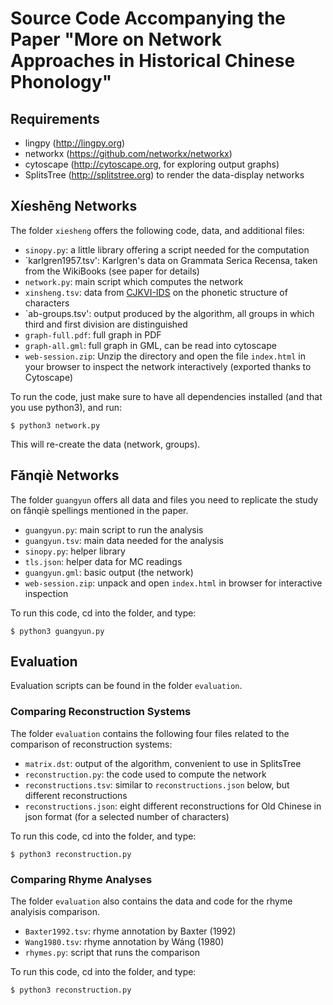 # Source Code Accompanying the Paper "More on Network Approaches in Historical Chinese Phonology"
 
## Requirements

- lingpy (http://lingpy.org)
- networkx (https://github.com/networkx/networkx)
- cytoscape (http://cytoscape.org, for exploring output graphs)
- SplitsTree (http://splitstree.org) to render the data-display networks

## Xíeshēng Networks

The folder `xiesheng` offers the following code, data, and additional files:

* `sinopy.py`: a little library offering a script needed for the computation 
* `karlgren1957.tsv': Karlgren's data on Grammata Serica Recensa, taken from the WikiBooks (see paper for details)
* `network.py`: main script which computes the network
* `xinsheng.tsv`: data from [CJKVI-IDS](https://github.com/cjkvi/cjkvi-ids) on the phonetic structure of characters
* `ab-groups.tsv': output produced by the algorithm, all groups in which third and first division are distinguished
* `graph-full.pdf`: full graph in PDF
* `graph-all.gml`: full graph in GML, can be read into cytoscape
* `web-session.zip`: Unzip the directory and open the file `index.html` in your browser to inspect the network interactively (exported thanks to Cytoscape)

To run the code, just make sure to have all dependencies installed (and that you use python3), and run:

```shell
$ python3 network.py
```

This will re-create the data (network, groups).

## Fǎnqiè Networks

The folder `guangyun` offers all data and files you need to replicate the study on fǎnqiè spellings mentioned in the paper.

- `guangyun.py`: main script to run the analysis
- `guangyun.tsv`: main data needed for the analysis
- `sinopy.py`: helper library
- `tls.json`: helper data for MC readings
- `guangyun.gml`: basic output (the network)
- `web-session.zip`: unpack and open `index.html` in browser for interactive inspection

To run this code, cd into the folder, and type:

```shell
$ python3 guangyun.py
```

## Evaluation 

Evaluation scripts can be found in the folder `evaluation`.

### Comparing Reconstruction Systems

The folder `evaluation` contains the following four files related to the comparison of reconstruction systems:

- `matrix.dst`: output of the algorithm, convenient to use in SplitsTree
- `reconstruction.py`: the code used to compute the network
- `reconstructions.tsv`: similar to `reconstructions.json` below, but different reconstructions
- `reconstructions.json`: eight different reconstructions for Old Chinese in json format (for a selected number of characters)


To run this code, cd into the folder, and type:

```shell
$ python3 reconstruction.py
```

### Comparing Rhyme Analyses

The folder `evaluation` also contains the data and code for the rhyme analyisis comparison.

- `Baxter1992.tsv`: rhyme annotation by Baxter (1992)
- `Wang1980.tsv`: rhyme annotation by Wáng (1980)
- `rhymes.py`: script that runs the comparison

To run this code, cd into the folder, and type:

```shell
$ python3 reconstruction.py
```


